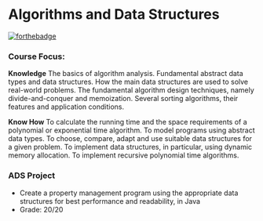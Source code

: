 # Algorithms and Data Structures

[![forthebadge](https://forthebadge.com/images/badges/made-with-java.svg)](https://forthebadge.com)

### Course Focus:

**Knowledge**
  The basics of algorithm analysis.
  Fundamental abstract data types and data structures.
  How the main data structures are used to solve real-world problems.
  The fundamental algorithm design techniques, namely divide-and-conquer and memoization.
  Several sorting algorithms, their features and application conditions.

**Know How**
  To calculate the running time and the space requirements of a polynomial or exponential time algorithm.
  To model programs using abstract data types.
  To choose, compare, adapt and use suitable data structures for a given problem.
  To implement data structures, in particular, using dynamic memory allocation.
  To implement recursive polynomial time algorithms.

### ADS Project
* Create a property management program using the appropriate data structures for best performance and readability, in Java
* Grade: 20/20